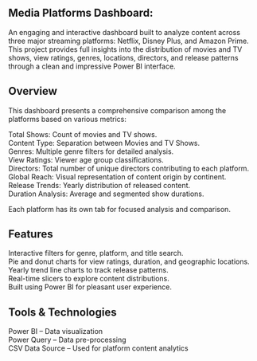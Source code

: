 Media Platforms Dashboard:
---------------------------------------------------
An engaging and interactive dashboard built to analyze content across three major streaming platforms: Netflix, Disney Plus, and Amazon Prime. This project provides full insights into the distribution of movies and TV shows, view ratings, genres, locations, directors, and release patterns through a clean and impressive Power BI interface.

Overview
---------------------------------------------------
This dashboard presents a comprehensive comparison among the platforms based on various metrics:

Total Shows: Count of movies and TV shows. <br />
Content Type: Separation between Movies and TV Shows.  <br />
Genres: Multiple genre filters for detailed analysis.  <br />
View Ratings: Viewer age group classifications.  <br />
Directors: Total number of unique directors contributing to each platform.  <br />
Global Reach: Visual representation of content origin by continent. <br />
Release Trends: Yearly distribution of released content. <br />
Duration Analysis: Average and segmented show durations. <br />

Each platform has its own tab for focused analysis and comparison. <br />


Features
---------------------------------------------------
Interactive filters for genre, platform, and title search.  <br />
Pie and donut charts for view ratings, duration, and geographic locations.  <br />
Yearly trend line charts to track release patterns. <br />
Real-time slicers to explore content distributions. <br />
Built using Power BI for pleasant user experience. <br />


Tools & Technologies
---------------------------------------------------
Power BI – Data visualization  <br />
Power Query – Data pre-processing  <br />
CSV Data Source – Used for platform content analytics  <br />




